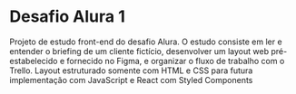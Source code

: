 # Desafio Alura 1
Projeto de estudo front-end do desafio Alura. O estudo consiste em ler e entender o briefing de um cliente fictício, desenvolver um layout web pré-estabelecido e fornecido no Figma, e organizar o fluxo de trabalho com o Trello. Layout estruturado somente com HTML e CSS para futura implementação com JavaScript e React com Styled Components
